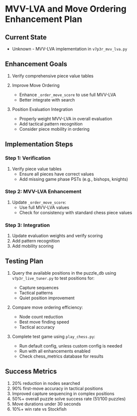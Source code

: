 # MVV-LVA and Move Ordering Enhancement Plan

## Current State
- Unknown - MVV-LVA implementation in `v7p3r_mvv_lva.py`

## Enhancement Goals
1. Verify comprehensive piece value tables

2. Improve Move Ordering
   - Enhance `_order_move_score` to use full MVV-LVA
   - Better integrate with search

3. Position Evaluation Integration
   - Properly weight MVV-LVA in overall evaluation
   - Add tactical pattern recognition
   - Consider piece mobility in ordering

## Implementation Steps
### Step 1: Verification
1. Verify piece value tables
   - Ensure all pieces have correct values
   - Add missing game phase PSTs (e.g., bishops, knights)

### Step 2: MVV-LVA Enhancement
1. Update `_order_move_score`:
   - Use full MVV-LVA values
   - Check for consistency with standard chess piece values

### Step 3: Integration
1. Update evaluation weights and verify scoring
2. Add pattern recognition
3. Add mobility scoring

## Testing Plan
1. Query the available positions in the puzzle_db using `v7p3r_live_tuner.py` to test positions for:
   - Capture sequences
   - Tactical patterns
   - Quiet position improvement

2. Compare move ordering efficiency:
   - Node count reduction
   - Best move finding speed
   - Tactical accuracy

3. Complete test game using `play_chess.py`:
   - Run default config, unless custom config is needed
   - Run with all enhancements enabled
   - Check chess_metrics database for results

## Success Metrics
1. 20% reduction in nodes searched
2. 90% first-move accuracy in tactical positions
3. Improved capture sequencing in complex positions
4. 50%+ overall puzzle solve success rate (51/100 puzzles)
5. Move durations under 30 seconds
6. 10%+ win rate vs Stockfish